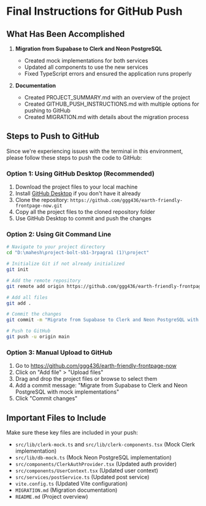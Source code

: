 # Final Instructions for GitHub Push

## What Has Been Accomplished

1. **Migration from Supabase to Clerk and Neon PostgreSQL**
   - Created mock implementations for both services
   - Updated all components to use the new services
   - Fixed TypeScript errors and ensured the application runs properly

2. **Documentation**
   - Created PROJECT_SUMMARY.md with an overview of the project
   - Created GITHUB_PUSH_INSTRUCTIONS.md with multiple options for pushing to GitHub
   - Created MIGRATION.md with details about the migration process

## Steps to Push to GitHub

Since we're experiencing issues with the terminal in this environment, please follow these steps to push the code to GitHub:

### Option 1: Using GitHub Desktop (Recommended)

1. Download the project files to your local machine
2. Install [GitHub Desktop](https://desktop.github.com/) if you don't have it already
3. Clone the repository: `https://github.com/ggg436/earth-friendly-frontpage-now.git`
4. Copy all the project files to the cloned repository folder
5. Use GitHub Desktop to commit and push the changes

### Option 2: Using Git Command Line

```bash
# Navigate to your project directory
cd "D:\mahesh\project-bolt-sb1-3rpagra1 (1)\project"

# Initialize Git if not already initialized
git init

# Add the remote repository
git remote add origin https://github.com/ggg436/earth-friendly-frontpage-now.git

# Add all files
git add .

# Commit the changes
git commit -m "Migrate from Supabase to Clerk and Neon PostgreSQL with mock implementations"

# Push to GitHub
git push -u origin main
```

### Option 3: Manual Upload to GitHub

1. Go to https://github.com/ggg436/earth-friendly-frontpage-now
2. Click on "Add file" > "Upload files"
3. Drag and drop the project files or browse to select them
4. Add a commit message: "Migrate from Supabase to Clerk and Neon PostgreSQL with mock implementations"
5. Click "Commit changes"

## Important Files to Include

Make sure these key files are included in your push:

- `src/lib/clerk-mock.ts` and `src/lib/clerk-components.tsx` (Mock Clerk implementation)
- `src/lib/db-mock.ts` (Mock Neon PostgreSQL implementation)
- `src/components/ClerkAuthProvider.tsx` (Updated auth provider)
- `src/components/UserContext.tsx` (Updated user context)
- `src/services/postService.ts` (Updated post service)
- `vite.config.ts` (Updated Vite configuration)
- `MIGRATION.md` (Migration documentation)
- `README.md` (Project overview) 